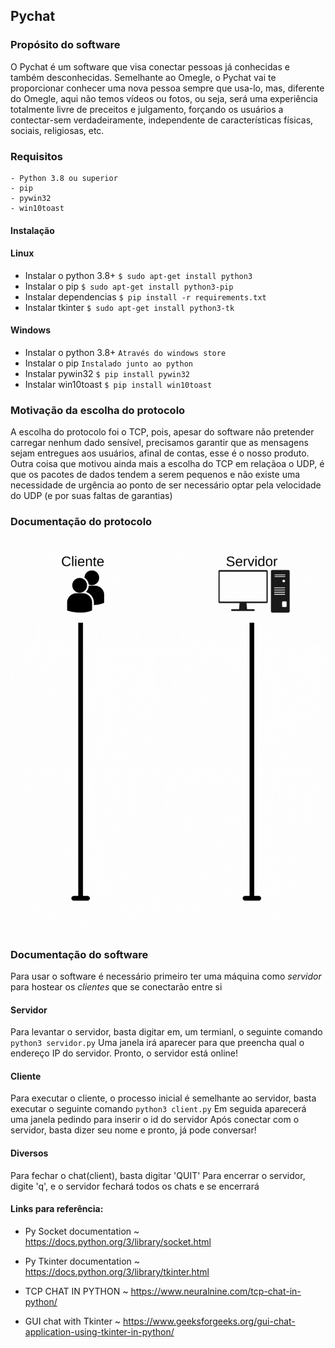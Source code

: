 ## Pychat

### Propósito do software

O Pychat é um software que visa conectar pessoas já conhecidas e também desconhecidas. Semelhante ao Omegle, o Pychat vai te proporcionar conhecer uma nova pessoa sempre que usa-lo, mas, diferente do Omegle, aqui não temos vídeos ou fotos, ou seja, será uma experiência totalmente livre de preceitos e julgamento, forçando os usuários a contectar-sem verdadeiramente, independente de características físicas, sociais, religiosas, etc.

### Requisitos

    - Python 3.8 ou superior
    - pip
    - pywin32
    - win10toast

#### Instalação

#### Linux

-   Instalar o python 3.8+ `$ sudo apt-get install python3`
-   Instalar o pip `$ sudo apt-get install python3-pip`
-   Instalar dependencias `$ pip install -r requirements.txt`
-   Instalar tkinter `$ sudo apt-get install python3-tk`

#### Windows

-   Instalar o python 3.8+ `Através do windows store`
-   Instalar o pip `Instalado junto ao python`
-   Instalar pywin32 `$ pip install pywin32`
-   Instalar win10toast `$ pip install win10toast`

### Motivação da escolha do protocolo

A escolha do protocolo foi o TCP, pois, apesar do software não pretender carregar nenhum dado sensível, precisamos garantir que as mensagens sejam entregues aos usuários, afinal de contas, esse é o nosso produto. Outra coisa que motivou ainda mais a escolha do TCP em relaçãoa o UDP, é que os pacotes de dados tendem a serem pequenos e não existe uma necessidade de urgência ao ponto de ser necessário optar pela velocidade do UDP (e por suas faltas de garantias)

### Documentação do protocolo

![](https://github.com/isantana3/pychat/blob/main/pychat/img/protocologif.gif)

### Documentação do software

Para usar o software é necessário primeiro ter uma máquina como _servidor_ para hostear os _clientes_ que se conectarão entre si

#### Servidor

Para levantar o servidor, basta digitar em, um termianl, o seguinte comando
`python3 servidor.py`
Uma janela irá aparecer para que preencha qual o endereço IP do servidor. Pronto, o servidor está online!

#### Cliente

Para executar o cliente, o processo inicial é semelhante ao servidor, basta executar o seguinte comando
`python3 client.py`
Em seguida aparecerá uma janela pedindo para inserir o id do servidor
Após conectar com o servidor, basta dizer seu nome e pronto, já pode conversar!

#### Diversos

Para fechar o chat(client), basta digitar 'QUIT'
Para encerrar o servidor, digite 'q', e o servidor fechará todos os chats e se encerrará

#### Links para referência:

-   Py Socket documentation ~ https://docs.python.org/3/library/socket.html

-   Py Tkinter documentation ~ https://docs.python.org/3/library/tkinter.html

-   TCP CHAT IN PYTHON ~ https://www.neuralnine.com/tcp-chat-in-python/

-   GUI chat with Tkinter ~ https://www.geeksforgeeks.org/gui-chat-application-using-tkinter-in-python/
